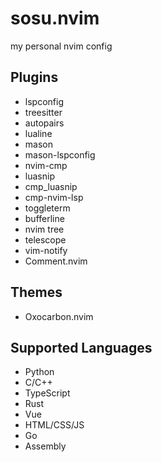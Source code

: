 # sosu.nvim
my personal nvim config

## Plugins
- lspconfig
- treesitter
- autopairs
- lualine
- mason
- mason-lspconfig
- nvim-cmp
- luasnip
- cmp_luasnip
- cmp-nvim-lsp
- toggleterm
- bufferline
- nvim tree
- telescope
- vim-notify
- Comment.nvim

## Themes
- Oxocarbon.nvim

## Supported Languages
- Python
- C/C++
- TypeScript
- Rust
- Vue
- HTML/CSS/JS
- Go
- Assembly

